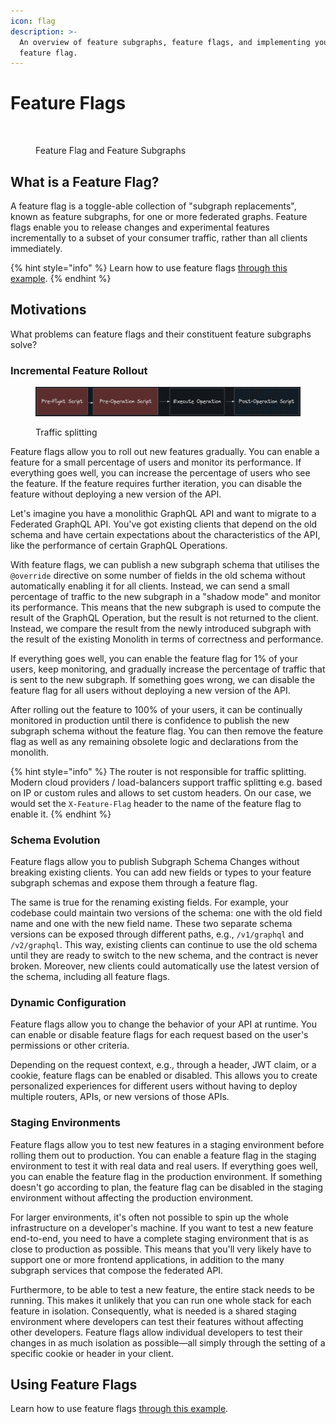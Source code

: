 ```yaml
---
icon: flag
description: >-
  An overview of feature subgraphs, feature flags, and implementing your first
  feature flag.
---
```


# Feature Flags

<figure><img src="../.gitbook/assets/image (140).png" alt=""><figcaption><p>Feature Flag and Feature Subgraphs</p></figcaption></figure>

## What is a Feature Flag?

A feature flag is a toggle-able collection of "subgraph replacements", known as feature subgraphs, for one or more federated graphs. Feature flags enable you to release changes and experimental features incrementally to a subset of your consumer traffic, rather than all clients immediately.

{% hint style="info" %}
Learn how to use feature flags [through this example](../tutorial/gradual-and-experimental-feature-rollout-with-feature-flags.md).
{% endhint %}

## Motivations

What problems can feature flags and their constituent feature subgraphs solve?

### Incremental Feature Rollout

<figure><img src="../.gitbook/assets/image (1) (1).png" alt=""><figcaption><p>Traffic splitting</p></figcaption></figure>

Feature flags allow you to roll out new features gradually. You can enable a feature for a small percentage of users and monitor its performance. If everything goes well, you can increase the percentage of users who see the feature. If the feature requires further iteration, you can disable the feature without deploying a new version of the API.

Let's imagine you have a monolithic GraphQL API and want to migrate to a Federated GraphQL API. You've got existing clients that depend on the old schema and have certain expectations about the characteristics of the API, like the performance of certain GraphQL Operations.

With feature flags, we can publish a new subgraph schema that utilises the `@override` directive on some number of fields in the old schema without automatically enabling it for all clients. Instead, we can send a small percentage of traffic to the new subgraph in a "shadow mode" and monitor its performance. This means that the new subgraph is used to compute the result of the GraphQL Operation, but the result is not returned to the client. Instead, we compare the result from the newly introduced subgraph with the result of the existing Monolith in terms of correctness and performance.

If everything goes well, you can enable the feature flag for 1% of your users, keep monitoring, and gradually increase the percentage of traffic that is sent to the new subgraph. If something goes wrong, we can disable the feature flag for all users without deploying a new version of the API.

After rolling out the feature to 100% of your users, it can be continually monitored in production until there is confidence to publish the new subgraph schema without the feature flag. You can then remove the feature flag as well as any remaining obsolete logic and declarations from the monolith.

{% hint style="info" %}
The router is not responsible for traffic splitting. Modern cloud providers / load-balancers support traffic splitting e.g. based on IP or custom rules and allows to set custom headers. On our case, we would set the `X-Feature-Flag` header to the name of the feature flag to enable it.
{% endhint %}

### Schema Evolution

Feature flags allow you to publish Subgraph Schema Changes without breaking existing clients. You can add new fields or types to your feature subgraph schemas and expose them through a feature flag. &#x20;

The same is true for the renaming existing fields. For example, your codebase could maintain two versions of the schema: one with the old field name and one with the new field name. These two separate schema versions can be exposed through different paths, e.g., `/v1/graphql` and `/v2/graphql`. This way, existing clients can continue to use the old schema until they are ready to switch to the new schema, and the contract is never broken. Moreover, new clients could automatically use the latest version of the schema, including all feature flags.

### Dynamic Configuration

Feature flags allow you to change the behavior of your API at runtime. You can enable or disable feature flags for each request based on the user's permissions or other criteria.&#x20;

Depending on the request context, e.g., through a header, JWT claim, or a cookie, feature flags can be enabled or disabled. This allows you to create personalized experiences for different users without having to deploy multiple routers, APIs, or new versions of those APIs.

### Staging Environments

Feature flags allow you to test new features in a staging environment before rolling them out to production. You can enable a feature flag in the staging environment to test it with real data and real users. If everything goes well, you can enable the feature flag in the production environment. If something doesn't go according to plan, the feature flag can be disabled in the staging environment without affecting the production environment.

For larger environments, it's often not possible to spin up the whole infrastructure on a developer's machine. If you want to test a new feature end-to-end, you need to have a complete staging environment that is as close to production as possible. This means that you'll very likely have to support one or more frontend applications, in addition to the many subgraph services that compose the federated API.&#x20;

Furthermore, to be able to test a new feature, the entire stack needs to be running. This makes it unlikely that you can run one whole stack for each feature in isolation. Consequently, what is needed is a shared staging environment where developers can test their features without affecting other developers. Feature flags allow individual developers to test their changes in as much isolation as possible—all simply through the setting of a specific cookie or header in your client.

## Using Feature Flags

Learn how to use feature flags [through this example](../tutorial/gradual-and-experimental-feature-rollout-with-feature-flags.md).
